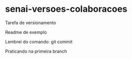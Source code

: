# senai-versoes-colaboracoes

Tarefa de versionamento

Readme de exemplo

Lembrei do comando: git commit

Praticando na primeira branch


